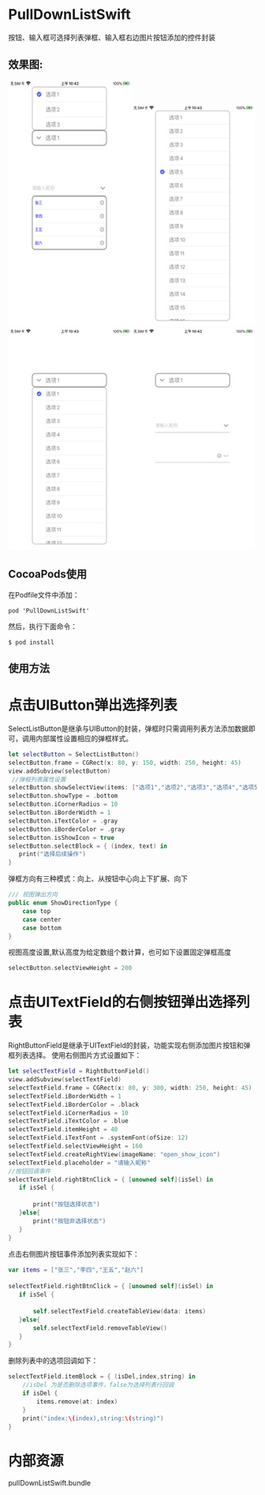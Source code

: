 # PullDownListSwift
按钮、输入框可选择列表弹框、输入框右边图片按钮添加的控件封装

## 效果图:  

<img src="https://github.com/CMlinksuccess/PullDownListSwift/blob/master/EffectDrawing/image1.PNG" width="250" height="500" alt="效果图1"><img src="https://github.com/CMlinksuccess/PullDownListSwift/blob/master/EffectDrawing/image3.PNG" width="250" height="450" alt="效果图2"><img src="https://github.com/CMlinksuccess/PullDownListSwift/blob/master/EffectDrawing/image4.PNG" width="250" height="450" alt="效果图3"><img src="https://github.com/CMlinksuccess/PullDownListSwift/blob/master/EffectDrawing/image2.PNG" width="250" height="450" alt="效果图4">

## CocoaPods使用
 在Podfile文件中添加：
```
pod 'PullDownListSwift'
```
然后，执行下面命令：
```
$ pod install
```
## 使用方法

# 点击UIButton弹出选择列表
SelectListButton是继承与UIButton的封装，弹框时只需调用列表方法添加数据即可，调用内部属性设置相应的弹框样式。
```swift
let selectButton = SelectListButton()
selectButton.frame = CGRect(x: 80, y: 150, width: 250, height: 45)
view.addSubview(selectButton)
 //弹框列表属性设置
selectButton.showSelectView(items: ["选项1","选项2","选项3","选项4","选项5","选项6","选项7","选项8","选项9","选项10","选项11","选项12","选项13","选项14","选项15","选项16","选项17","选项18","选项19","选项20"])
selectButton.showType = .bottom
selectButton.iCornerRadius = 10
selectButton.iBorderWidth = 1
selectButton.iTextColor = .gray
selectButton.iBorderColor = .gray
selectButton.isShowIcon = true
selectButton.selectBlock = { (index, text) in
   print("选择后续操作")
}

```
弹框方向有三种模式：向上、从按钮中心向上下扩展、向下
```swift
/// 视图弹出方向
public enum ShowDirectionType {
    case top
    case center
    case bottom
}
```
视图高度设置,默认高度为给定数组个数计算，也可如下设置固定弹框高度
```swift
selectButton.selectViewHeight = 200
```

# 点击UITextField的右侧按钮弹出选择列表
RightButtonField是继承于UITextField的封装，功能实现右侧添加图片按钮和弹框列表选择。
使用右侧图片方式设置如下：
```swift
let selectTextField = RightButtonField()
view.addSubview(selectTextField)
selectTextField.frame = CGRect(x: 80, y: 300, width: 250, height: 45)
selectTextField.iBorderWidth = 1
selectTextField.iBorderColor = .black
selectTextField.iCornerRadius = 10
selectTextField.iTextColor = .blue
selectTextField.itemHeight = 40
selectTextField.iTextFont = .systemFont(ofSize: 12)
selectTextField.selectViewHeight = 160
selectTextField.createRightView(imageName: "open_show_icon")
selectTextField.placeholder = "请输入昵称"
//按钮回调事件        
selectTextField.rightBtnClick = { [unowned self](isSel) in
   if isSel {
                
       print("按钮选择状态")
   }else{
       print("按钮非选择状态")
   }
}
```
点击右侧图片按钮事件添加列表实现如下：
```swift
var items = ["张三","李四","王五","赵六"]
        
selectTextField.rightBtnClick = { [unowned self](isSel) in
   if isSel {
                
       self.selectTextField.createTableView(data: items)
   }else{
       self.selectTextField.removeTableView()
   }
}
```
删除列表中的选项回调如下：
```swift
selectTextField.itemBlock = { (isDel,index,string) in
    //isDel 为是否删除选项事件，false为选择列表行回调
    if isDel {
        items.remove(at: index)
    }
    print("index:\(index),string:\(string)")
}
```
# 内部资源
pullDownListSwift.bundle

